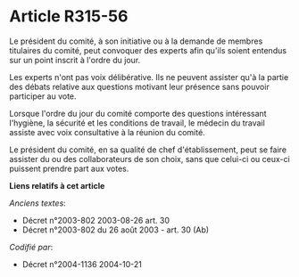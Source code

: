 # Article R315-56

Le président du comité, à son initiative ou à la demande de membres titulaires du comité, peut convoquer des experts afin
qu'ils soient entendus sur un point inscrit à l'ordre du jour.

Les experts n'ont pas voix délibérative. Ils ne peuvent assister qu'à la partie des débats relative aux questions motivant
leur présence sans pouvoir participer au vote.

Lorsque l'ordre du jour du comité comporte des questions intéressant l'hygiène, la sécurité et les conditions de travail, le
médecin du travail assiste avec voix consultative à la réunion du comité.

Le président du comité, en sa qualité de chef d'établissement, peut se faire assister du ou des collaborateurs de son choix,
sans que celui-ci ou ceux-ci puissent prendre part aux votes.

**Liens relatifs à cet article**

_Anciens textes_:

  - Décret n°2003-802 2003-08-26 art. 30
  - Décret n°2003-802 du 26 août 2003 - art. 30 (Ab)

_Codifié par_:

  - Décret n°2004-1136 2004-10-21
